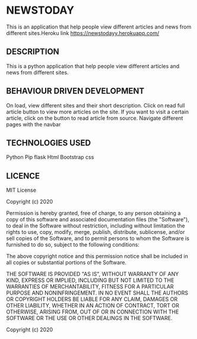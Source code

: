 # NEWSTODAY

This is an application that help people view different articles and news from different sites.Heroku link https://newstodayy.herokuapp.com/

## DESCRIPTION

This is a python application that help people view different articles and news from different sites.

## BEHAVIOUR DRIVEN DEVELOPMENT

On load, view different sites and their short description.
Click on read full article button to view more articles on the site.
If you want to visit a certain article, click on the button to read article from source.
Navigate different pages with the navbar

## TECHNOLOGIES USED

Python
Pip
flask
Html
Bootstrap
css

## LICENCE

MIT License

Copyright (c) 2020

Permission is hereby granted, free of charge, to any person obtaining a copy of this software and associated documentation files (the "Software"), to deal in the Software without restriction, including without limitation the rights to use, copy, modify, merge, publish, distribute, sublicense, and/or sell copies of the Software, and to permit persons to whom the Software is furnished to do so, subject to the following conditions:

The above copyright notice and this permission notice shall be included in all copies or substantial portions of the Software.

THE SOFTWARE IS PROVIDED "AS IS", WITHOUT WARRANTY OF ANY KIND, EXPRESS OR IMPLIED, INCLUDING BUT NOT LIMITED TO THE WARRANTIES OF MERCHANTABILITY, FITNESS FOR A PARTICULAR PURPOSE AND NONINFRINGEMENT. IN NO EVENT SHALL THE AUTHORS OR COPYRIGHT HOLDERS BE LIABLE FOR ANY CLAIM, DAMAGES OR OTHER LIABILITY, WHETHER IN AN ACTION OF CONTRACT, TORT OR OTHERWISE, ARISING FROM, OUT OF OR IN CONNECTION WITH THE SOFTWARE OR THE USE OR OTHER DEALINGS IN THE SOFTWARE.

Copyright (c) 2020
